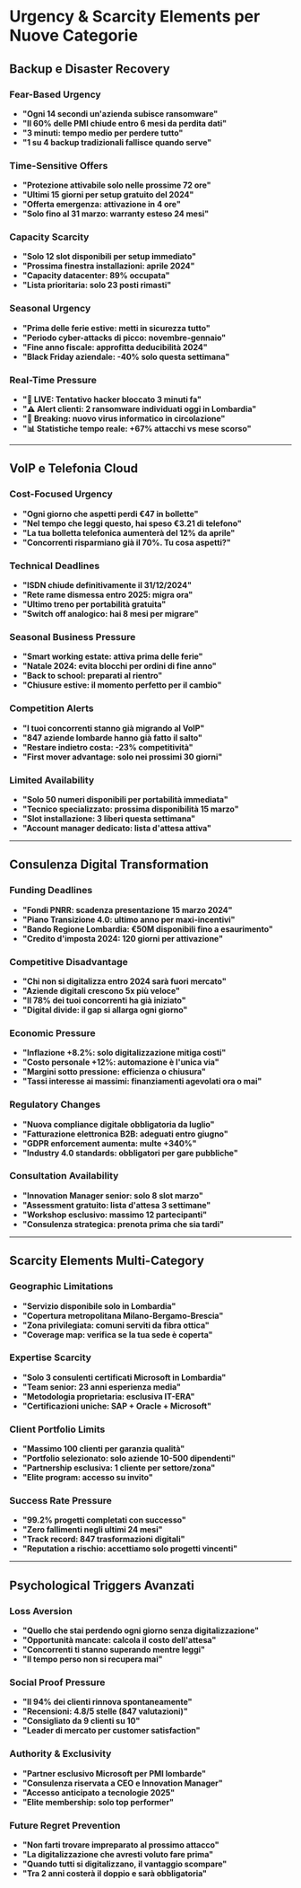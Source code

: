 # Urgency & Scarcity Elements per Nuove Categorie

## Backup e Disaster Recovery

### Fear-Based Urgency
- **"Ogni 14 secondi un'azienda subisce ransomware"**
- **"Il 60% delle PMI chiude entro 6 mesi da perdita dati"**
- **"3 minuti: tempo medio per perdere tutto"**
- **"1 su 4 backup tradizionali fallisce quando serve"**

### Time-Sensitive Offers
- **"Protezione attivabile solo nelle prossime 72 ore"**
- **"Ultimi 15 giorni per setup gratuito del 2024"**
- **"Offerta emergenza: attivazione in 4 ore"**
- **"Solo fino al 31 marzo: warranty esteso 24 mesi"**

### Capacity Scarcity
- **"Solo 12 slot disponibili per setup immediato"**
- **"Prossima finestra installazioni: aprile 2024"**  
- **"Capacity datacenter: 89% occupata"**
- **"Lista prioritaria: solo 23 posti rimasti"**

### Seasonal Urgency
- **"Prima delle ferie estive: metti in sicurezza tutto"**
- **"Periodo cyber-attacks di picco: novembre-gennaio"**
- **"Fine anno fiscale: approfitta deducibilità 2024"**
- **"Black Friday aziendale: -40% solo questa settimana"**

### Real-Time Pressure
- **"🔴 LIVE: Tentativo hacker bloccato 3 minuti fa"**
- **"⚠️ Alert clienti: 2 ransomware individuati oggi in Lombardia"**
- **"🚨 Breaking: nuovo virus informatico in circolazione"**
- **"📊 Statistiche tempo reale: +67% attacchi vs mese scorso"**

---

## VoIP e Telefonia Cloud

### Cost-Focused Urgency
- **"Ogni giorno che aspetti perdi €47 in bollette"**
- **"Nel tempo che leggi questo, hai speso €3.21 di telefono"**
- **"La tua bolletta telefonica aumenterà del 12% da aprile"**
- **"Concorrenti risparmiano già il 70%. Tu cosa aspetti?"**

### Technical Deadlines
- **"ISDN chiude definitivamente il 31/12/2024"**
- **"Rete rame dismessa entro 2025: migra ora"**
- **"Ultimo treno per portabilità gratuita"**
- **"Switch off analogico: hai 8 mesi per migrare"**

### Seasonal Business Pressure
- **"Smart working estate: attiva prima delle ferie"**
- **"Natale 2024: evita blocchi per ordini di fine anno"**
- **"Back to school: preparati al rientro"**
- **"Chiusure estive: il momento perfetto per il cambio"**

### Competition Alerts
- **"I tuoi concorrenti stanno già migrando al VoIP"**
- **"847 aziende lombarde hanno già fatto il salto"**
- **"Restare indietro costa: -23% competitività"**
- **"First mover advantage: solo nei prossimi 30 giorni"**

### Limited Availability
- **"Solo 50 numeri disponibili per portabilità immediata"**
- **"Tecnico specializzato: prossima disponibilità 15 marzo"**
- **"Slot installazione: 3 liberi questa settimana"**
- **"Account manager dedicato: lista d'attesa attiva"**

---

## Consulenza Digital Transformation

### Funding Deadlines
- **"Fondi PNRR: scadenza presentazione 15 marzo 2024"**
- **"Piano Transizione 4.0: ultimo anno per maxi-incentivi"**
- **"Bando Regione Lombardia: €50M disponibili fino a esaurimento"**
- **"Credito d'imposta 2024: 120 giorni per attivazione"**

### Competitive Disadvantage
- **"Chi non si digitalizza entro 2024 sarà fuori mercato"**
- **"Aziende digitali crescono 5x più veloce"**
- **"Il 78% dei tuoi concorrenti ha già iniziato"**
- **"Digital divide: il gap si allarga ogni giorno"**

### Economic Pressure
- **"Inflazione +8.2%: solo digitalizzazione mitiga costi"**
- **"Costo personale +12%: automazione è l'unica via"**
- **"Margini sotto pressione: efficienza o chiusura"**
- **"Tassi interesse ai massimi: finanziamenti agevolati ora o mai"**

### Regulatory Changes  
- **"Nuova compliance digitale obbligatoria da luglio"**
- **"Fatturazione elettronica B2B: adeguati entro giugno"**
- **"GDPR enforcement aumenta: multe +340%"**
- **"Industry 4.0 standards: obbligatori per gare pubbliche"**

### Consultation Availability
- **"Innovation Manager senior: solo 8 slot marzo"**
- **"Assessment gratuito: lista d'attesa 3 settimane"**
- **"Workshop esclusivo: massimo 12 partecipanti"**
- **"Consulenza strategica: prenota prima che sia tardi"**

---

## Scarcity Elements Multi-Category

### Geographic Limitations
- **"Servizio disponibile solo in Lombardia"**
- **"Copertura metropolitana Milano-Bergamo-Brescia"**
- **"Zona privilegiata: comuni serviti da fibra ottica"**
- **"Coverage map: verifica se la tua sede è coperta"**

### Expertise Scarcity
- **"Solo 3 consulenti certificati Microsoft in Lombardia"**
- **"Team senior: 23 anni esperienza media"**
- **"Metodologia proprietaria: esclusiva IT-ERA"**
- **"Certificazioni uniche: SAP + Oracle + Microsoft"**

### Client Portfolio Limits
- **"Massimo 100 clienti per garanzia qualità"**
- **"Portfolio selezionato: solo aziende 10-500 dipendenti"**
- **"Partnership esclusiva: 1 cliente per settore/zona"**
- **"Elite program: accesso su invito"**

### Success Rate Pressure
- **"99.2% progetti completati con successo"**
- **"Zero fallimenti negli ultimi 24 mesi"**
- **"Track record: 847 trasformazioni digitali"**
- **"Reputation a rischio: accettiamo solo progetti vincenti"**

---

## Psychological Triggers Avanzati

### Loss Aversion
- **"Quello che stai perdendo ogni giorno senza digitalizzazione"**
- **"Opportunità mancate: calcola il costo dell'attesa"**
- **"Concorrenti ti stanno superando mentre leggi"**
- **"Il tempo perso non si recupera mai"**

### Social Proof Pressure
- **"Il 94% dei clienti rinnova spontaneamente"**
- **"Recensioni: 4.8/5 stelle (847 valutazioni)"**
- **"Consigliato da 9 clienti su 10"**
- **"Leader di mercato per customer satisfaction"**

### Authority & Exclusivity
- **"Partner esclusivo Microsoft per PMI lombarde"**
- **"Consulenza riservata a CEO e Innovation Manager"**
- **"Accesso anticipato a tecnologie 2025"**
- **"Elite membership: solo top performer"**

### Future Regret Prevention
- **"Non farti trovare impreparato al prossimo attacco"**
- **"La digitalizzazione che avresti voluto fare prima"**
- **"Quando tutti si digitalizzano, il vantaggio scompare"**
- **"Tra 2 anni costerà il doppio e sarà obbligatoria"**